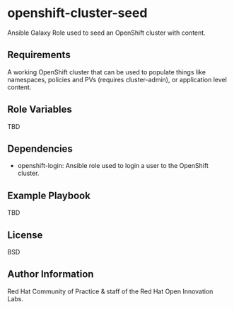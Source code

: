 openshift-cluster-seed
=========

Ansible Galaxy Role used to seed an OpenShift cluster with content.


Requirements
------------
A working OpenShift cluster that can be used to populate things like namespaces, policies and PVs (requires cluster-admin), or application level content.


Role Variables
--------------

TBD

Dependencies
------------
- openshift-login: Ansible role used to login a user to the OpenShift cluster.


Example Playbook
----------------

TBD

License
-------

BSD

Author Information
------------------
Red Hat Community of Practice & staff of the Red Hat Open Innovation Labs.
